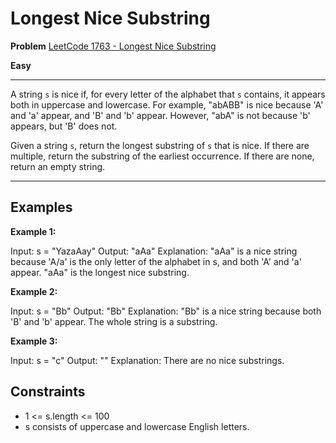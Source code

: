 # Longest Nice Substring

**Problem** [LeetCode 1763 - Longest Nice Substring](https://leetcode.com/problems/longest-nice-substring/description)

**Easy**

---

A string `s` is nice if, for every letter of the alphabet that `s` contains, it appears both in uppercase and lowercase. For example, "abABB" is nice because 'A' and 'a' appear, and 'B' and 'b' appear. However, "abA" is not because 'b' appears, but 'B' does not.

Given a string `s`, return the longest substring of `s` that is nice. If there are multiple, return the substring of the earliest occurrence. If there are none, return an empty string.

---

## Examples

**Example 1:**

Input: s = "YazaAay"
Output: "aAa"
Explanation: "aAa" is a nice string because 'A/a' is the only letter of the alphabet in s, and both 'A' and 'a' appear.
"aAa" is the longest nice substring.

**Example 2:**

Input: s = "Bb"
Output: "Bb"
Explanation: "Bb" is a nice string because both 'B' and 'b' appear. The whole string is a substring.

**Example 3:**

Input: s = "c"
Output: ""
Explanation: There are no nice substrings.

## Constraints

- 1 <= s.length <= 100
- s consists of uppercase and lowercase English letters.

